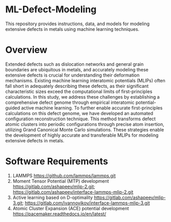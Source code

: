# ML-Defect-Modeling
This repository provides instructions, data, and models for modeling extensive defects in metals using machine learning techniques.
# Overview
Extended defects such as dislocation networks and general grain boundaries are ubiquitous in metals, and accurately modeling these extensive defects is crucial for understanding their deformation mechanisms. Existing machine learning interatomic potentials (MLIPs) often fall short in adequately describing these defects, as their significant characteristic sizes exceed the computational limits of first-principles calculations. In this study, we address these challenges by establishing a comprehensive defect genome through empirical interatomic potential-guided active machine learning. To further enable accurate first-principles calculations on this defect genome, we have developed an automated configuration reconstruction technique. This method transforms defect atomic clusters into periodic configurations through precise atom insertion, utilizing Grand Canonical Monte Carlo simulations. These strategies enable the development of highly accurate and transferable MLIPs for modeling extensive defects in metals.
# Software Requirements
1. LAMMPS https://github.com/lammps/lammps.git
2. Moment Tensor Potential (MTP) development
   https://gitlab.com/ashapeev/mlip-2.git;   
   https://gitlab.com/ashapeev/interface-lammps-mlip-2.git
3. Active learning based on D-optimality
   https://gitlab.com/ashapeev/mlip-3.git;
   https://gitlab.com/ivannovikov/interface-lammps-mlip-3.git
4. Atomic Cluster Expansion (ACE) potential development
   https://pacemaker.readthedocs.io/en/latest/

   
   
